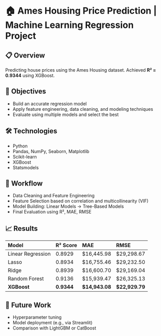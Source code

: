 # 🏠 Ames Housing Price Prediction | Machine Learning Regression Project

## 📋 Overview

Predicting house prices using the Ames Housing dataset. Achieved **R² = 0.9344** using XGBoost.

## 🎯 Objectives
- Build an accurate regression model
- Apply feature engineering, data cleaning, and modeling techniques
- Evaluate using multiple models and select the best

## 🛠️ Technologies
- Python
- Pandas, NumPy, Seaborn, Matplotlib
- Scikit-learn
- XGBoost
- Statsmodels

## 🧠 Workflow
- Data Cleaning and Feature Engineering
- Feature Selection based on correlation and multicollinearity (VIF)
- Model Building: Linear Models → Tree-Based Models
- Final Evaluation using R², MAE, RMSE

## 📈 Results

| Model | R² Score | MAE | RMSE |
|:---|:---|:---|:---|
| Linear Regression | 0.8929 | \$16,445.98 | \$29,298.67 |
| Lasso | 0.8934 | \$16,755.46 | \$29,232.50 |
| Ridge | 0.8939 | \$16,600.70 | \$29,169.04 |
| Random Forest | 0.9136 | \$15,939.47 | \$26,325.13 |
| **XGBoost** | **0.9344** | **\$14,943.08** | **\$22,929.79** |

## 🔮 Future Work
- Hyperparameter tuning
- Model deployment (e.g., via Streamlit)
- Comparison with LightGBM or CatBoost
